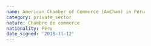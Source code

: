 ```yaml
---
name: American Chamber of Commerce (AmCham) in Peru
category: private_sector
nature: Chambre de commerce
nationality: Péru
date_signed: '2018-11-12'
---
```

    